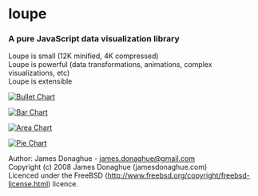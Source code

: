 loupe
=====

### A pure JavaScript data visualization library

Loupe is small (12K minified, 4K compressed)  
Loupe is powerful (data transformations, animations, complex visualizations, etc)  
Loupe is extensible

[![Bullet Chart](http://spectaclelabs.io/blog/wp-content/uploads/2013/09/Screen-Shot-2013-09-20-at-7.39.14-AM-300x134.png "Bullet Chart")](http://spectaclelabs.io/loupe/examples/bullet-chart.html)

[![Bar Chart](http://spectaclelabs.io/blog/wp-content/uploads/2013/09/Screen-Shot-2013-09-20-at-7.38.54-AM-300x124.png "Bar Chart")](http://spectaclelabs.io/loupe/examples/bar-chart.html)

[![Area Chart](http://spectaclelabs.io/blog/wp-content/uploads/2013/09/Screen-Shot-2013-09-20-at-7.39.01-AM-300x126.png "Area Chart")](http://spectaclelabs.io/loupe/examples/area.html)

[![Pie Chart](http://spectaclelabs.io/blog/wp-content/uploads/2013/09/Screen-Shot-2013-09-20-at-7.39.08-AM-300x288.png "Pie Chart")](http://spectaclelabs.io/loupe/examples/pie.html)






Author: James Donaghue - james.donaghue@gmail.com  
Copyright (c) 2008 James Donaghue (jamesdonaghue.com)  
Licenced under the FreeBSD (http://www.freebsd.org/copyright/freebsd-license.html) licence.